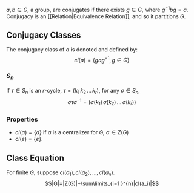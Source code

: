 $a,b\in G$, a group, are conjugates if there exists $g\in G$, where $g^{-1}bg=a$.
Conjugacy is an [[Relation|Equivalence Relation]], and so it partitions $G$.
## Conjugacy Classes
The conjugacy class of $a$ is denoted and defined by:
$$cl(a)=\{ gag^{-1},g\in G \}$$
### $S_n$
If $\tau \in S_n$ is an $r$-cycle, $\tau=(k_{1}\,k_{2}\,\dots\,k_r)$, for any $\sigma \in S_n$,
$$\sigma \tau\sigma ^{-1}=(\sigma(k_1)\,\sigma(k_2)\,\dots\,\sigma(k_r))$$
### Properties
- $cl(a)=\{ a \}$ if $a$ is a centralizer for $G$, $a\in Z(G)$
- $cl(e)=\{ e \}$.
## Class Equation
For finite $G$, suppose $cl(a_{1}),cl(a_{2}),\dots,cl(a_n)$.
$$|G|=|Z(G)|+\sum\limits_{i=1 }^{n}|cl(a_i)|$$
